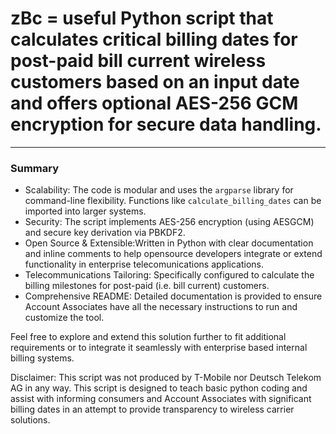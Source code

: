 # zBc = useful Python script that calculates critical billing dates for post-paid bill current wireless customers based on an input date and offers optional AES-256 GCM encryption for secure data handling.
 
---

### Summary

- Scalability: The code is modular and uses the `argparse` library for command-line flexibility. Functions like `calculate_billing_dates` can be imported into larger systems.
- Security: The script implements AES-256 encryption (using AESGCM) and secure key derivation via PBKDF2.
- Open Source & Extensible:Written in Python with clear documentation and inline comments to help opensource developers integrate or extend functionality in enterprise telecomunications applications. 
- Telecommunications Tailoring: Specifically configured to calculate the billing milestones for post-paid (i.e. bill current) customers.
- Comprehensive README: Detailed documentation is provided to ensure Account Associates have all the necessary instructions to run and customize the tool.

Feel free to explore and extend this solution further to fit additional requirements or to integrate it seamlessly with enterprise based internal billing systems.

Disclaimer: This script was not produced by T-Mobile nor Deutsch Telekom AG in any way. This script is designed to teach basic python coding and assist with informing consumers and Account Associates with significant billing dates in an attempt to provide transparency to wireless carrier solutions. 
 
